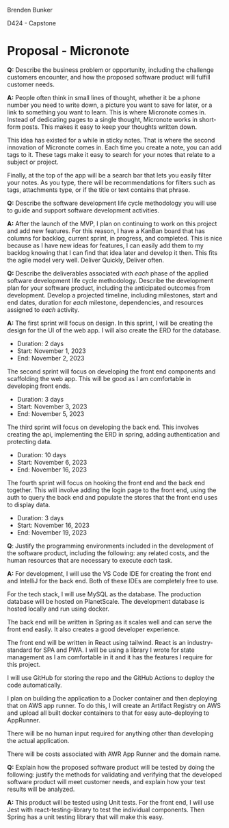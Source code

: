 Brenden Bunker

D424 - Capstone

# Proposal - Micronote

**Q:** Describe the business problem or opportunity, including the challenge customers encounter, and how the proposed software product will fulfill customer needs.

**A:** People often think in small lines of thought, whether it be a phone number you need to write down, a picture you want to save for later, or a link to something you want to learn. This is where Micronote comes in. Instead of dedicating pages to a single thought, Micronote works in short-form posts. This makes it easy to keep your thoughts written down. 

This idea has existed for a while in sticky notes. That is where the second innovation of Micronote comes in. Each time you create a note, you can add tags to it. These tags make it easy to search for your notes that relate to a subject or project. 

Finally, at the top of the app will be a search bar that lets you easily filter your notes. As you type, there will be recommendations for filters such as tags, attachments type, or if the title or text contains that phrase.



**Q:** Describe the software development life cycle methodology you will use to guide and support software development activities.

**A:** After the launch of the MVP, I plan on continuing to work on this project and add new features. For this reason, I have a KanBan board that has columns for backlog, current sprint, in progress, and completed. This is nice because as I have new ideas for features, I can easily add them to my backlog knowing that I can find that idea later and develop it then. This fits the agile model very well. Deliver Quickly, Deliver often.



**Q:** Describe the deliverables associated with *each* phase of the applied software development life cycle methodology. Describe the development plan for your software product, including the anticipated outcomes from development. Develop a projected timeline, including milestones, start and end dates, duration for *each* milestone, dependencies, and resources assigned to *each* activity.

**A:** The first sprint will focus on design. In this sprint, I will be creating the design for the UI of the web app. I will also create the ERD for the database. 

- Duration: 2 days
- Start: November 1, 2023
- End: November 2, 2023

The second sprint will focus on developing the front end components and scaffolding the web app. This will be good as I am comfortable in developing front ends.

- Duration: 3 days
- Start: November 3, 2023
- End: November 5, 2023

The third sprint will focus on developing the back end. This involves creating the api, implementing the ERD in spring, adding authentication and protecting data.

- Duration: 10 days
- Start: November 6, 2023
- End: November 16, 2023

The fourth sprint will focus on hooking the front end and the back end together. This will involve adding the login page to the front end, using the auth to query the back end and populate the stores that the front end uses to display data.

- Duration: 3 days
- Start: November 16, 2023
- End: November 19, 2023



**Q**: Justify the programming environments included in the development of the software product, including the following: any related costs, and the human resources that are necessary to execute *each* task.

**A:** For development, I will use the VS Code IDE for creating the front end and IntelliJ for the back end. Both of these IDEs are completely free to use.

 For the tech stack, I will use MySQL as the database. The production database will be hosted on PlanetScale. The development database is hosted locally and run using docker.

The back end will be written in Spring as it scales well and can serve the front end easily. It also creates a good developer experience. 

The front end will be written in React using tailwind. React is an industry-standard for SPA and PWA. I will be using a library I wrote for state management as I am comfortable in it and it has the features I require for this project.

I will use GitHub for storing the repo and the GitHub Actions to deploy the code automatically.

I plan on building the application to a Docker container and then deploying that on AWS app runner. To do this, I will create an Artifact Registry on AWS and upload all built docker containers to that for easy auto-deploying to AppRunner. 

There will be no human input required for anything other than developing the actual application.

There will be costs associated with AWR App Runner and the domain name.



**Q:** Explain how the proposed software product will be tested by doing the following: justify the methods for validating and verifying that the developed software product will meet customer needs, and explain how your test results will be analyzed.

 **A:** This product will be tested using Unit tests. For the front end, I will use Jest with react-testing-library to test the individual components. Then Spring has a unit testing library that will make this easy.


